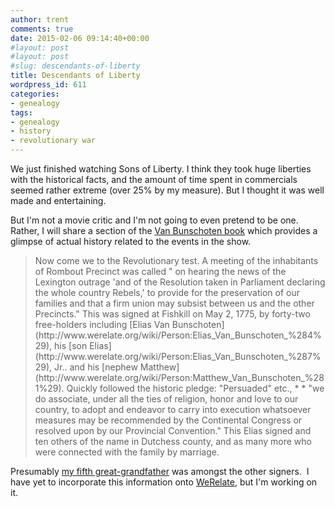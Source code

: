 ```yaml
---
author: trent
comments: true
date: 2015-02-06 09:14:40+00:00
#layout: post
#layout: post
#slug: descendants-of-liberty
title: Descendants of Liberty
wordpress_id: 611
categories:
- genealogy
tags:
- genealogy
- history
- revolutionary war
---
```


We just finished watching Sons of Liberty. I think they took huge liberties with the historical facts, and the amount of time spent in commercials seemed rather extreme (over 25% by my measure). But I thought it was well made and entertaining.

But I'm not a movie critic and I'm not going to even pretend to be one. Rather, I will share a section of the [Van Bunschoten book](https://play.google.com/store/books/details?id=j6ZYAAAAMAAJ) which provides a glimpse of actual history related to the events in the show.


<blockquote>Now come we to the Revolutionary test. A meeting of the inhabitants of Rombout Precinct was called " on hearing the news of the Lexington outrage 'and of the Resolution taken in Parliament declaring the whole country Rebels,' to provide for the preservation of our families and that a firm union may subsist between us and the other Precincts." This was signed at Fishkill on May 2, 1775, by forty-two free-holders including [Elias Van Bunschoten](http://www.werelate.org/wiki/Person:Elias_Van_Bunschoten_%284%29), his [son Elias](http://www.werelate.org/wiki/Person:Elias_Van_Bunschoten_%287%29), Jr.. and his [nephew Matthew](http://www.werelate.org/wiki/Person:Matthew_Van_Bunschoten_%281%29). Quickly followed the historic pledge: "Persuaded" etc., * * "we do associate, under all the ties of religion, honor and love to our country, to adopt and endeavor to carry into execution whatsoever measures may be recommended by the Continental Congress or resolved upon by our Provincial Convention." This Elias signed and ten others of the name in Dutchess county, and as many more who were connected with the family by marriage.</blockquote>


Presumably [my fifth great-grandfather](http://www.werelate.org/wiki/Person:Aaron_Van_Benschoten_%281%29) was amongst the other signers.  I have yet to incorporate this information onto [WeRelate](http://werelate.org), but I'm working on it.
